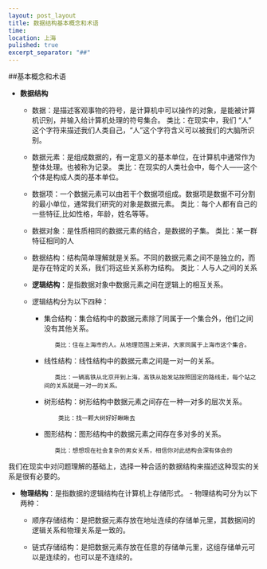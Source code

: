 ```yaml
---
layout: post_layout
title: 数据结构基本概念和术语
time:
location: 上海
pulished: true
excerpt_separator: "##"
---
```


##基本概念和术语
- **数据结构**
    - 数据：是描述客观事物的符号，是计算机中可以操作的对象，是能被计算机识别，并输入给计算机处理的符号集合。
            类比：在现实中，我们 “人” 这个字符来描述我们人类自己，“人”这个字符含义可以被我们的大脑所识别。
    
    - 数据元素：是组成数据的，有一定意义的基本单位，在计算机中通常作为整体处理。也被称为记录。
            类比：在现实的人类社会中，每个人——这个个体是构成人类的基本单位。

    - 数据项：一个数据元素可以由若干个数据项组成。数据项是数据不可分割的最小单位，通常我们研究的对象是数据元素。
            类比：每个人都有自己的一些特征,比如性格，年龄，姓名等等。
    - 数据对象：是性质相同的数据元素的结合，是数据的子集。
            类比：某一群特征相同的人

    - 数据结构：结构简单理解就是关系。不同的数据元素之间不是独立的，而是存在特定的关系，我们将这些关系称为结构。
            类比：人与人之间的关系

   - **逻辑结构**：是指数据对象中数据元素之间在逻辑上的相互关系。
    - 逻辑结构分为以下四种：
       - 集合结构：集合结构中的数据元素除了同属于一个集合外，他们之间没有其他关系。
            
                类比：住在上海市的人。从地理范围上来讲，大家同属于上海市这个集合。
       
       - 线性结构：线性结构中的数据元素之间是一对一的关系。
            
                类比：一辆高铁从北京开到上海，高铁从始发站按照固定的路线走，每个站之间的关系就是一对一的关系。
       
       - 树形结构：树形结构中数据元素之间存在一种一对多的层次关系。
           
                 类比：找一颗大树好好瞅瞅去

       - 图形结构：图形结构中的数据元素之间存在多对多的关系。
    
                类比：想想现在社会复杂的男女关系，相信你对此结构会深有体会的

我们在现实中对问题理解的基础上，选择一种合适的数据结构来描述这种现实的关系是很有必要的。


   - **物理结构**：是指数据的逻辑结构在计算机上存储形式。
    - 物理结构可分为以下两种：
    
      - 顺序存储结构：是把数据元素存放在地址连续的存储单元里，其数据间的逻辑关系和物理关系是一致的。
    
      - 链式存储结构：是把数据元素存放在任意的存储单元里，这组存储单元可以是连续的，也可以是不连续的。 
